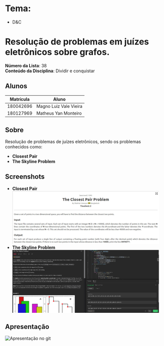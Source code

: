

# Tema:
 - D&C

 

# Resolução de problemas em juízes eletrônicos sobre grafos.

**Número da Lista**: 38<br>
**Conteúdo da Disciplina**: Dividir e conquistar<br>

## Alunos
|Matrícula | Aluno |
| -- | -- |
| 180042696  |  Magno Luiz Vale Vieira |
| 180127969  |  Matheus Yan Monteiro |

## Sobre 
Resolução de problemas de juízes eletrônicos, sendo os problemas conhecidos como: 

- **Closest Pair** <br>
- **The Skyline Problem**<br>



## Screenshots
- **Closest Pair** <br>
![CP](https://github.com/projeto-de-algoritmos/DC_Solucao_problemas/blob/33135905ca6a7fb4754667d679c1abb159a2cbbf/Closest_Pair/enunciadoClosestPair.jpeg)
- **The Skyline Problem** <br>
![TSP](https://github.com/projeto-de-algoritmos/DC_Solucao_problemas/blob/33135905ca6a7fb4754667d679c1abb159a2cbbf/The_Skyline_Problem/theskylineproblem.png)

## Apresentação 
![Apresentação no git]()
